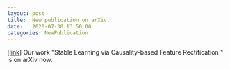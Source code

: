 ```yaml
---
layout: post
title:  New publication on arXiv.
date:   2020-07-30 13:50:00
categories: NewPublication
---
```

[[link]](http://arxiv.org/abs/2007.15241) Our work "Stable Learning via Causality-based Feature Rectification " is on arXiv now.

